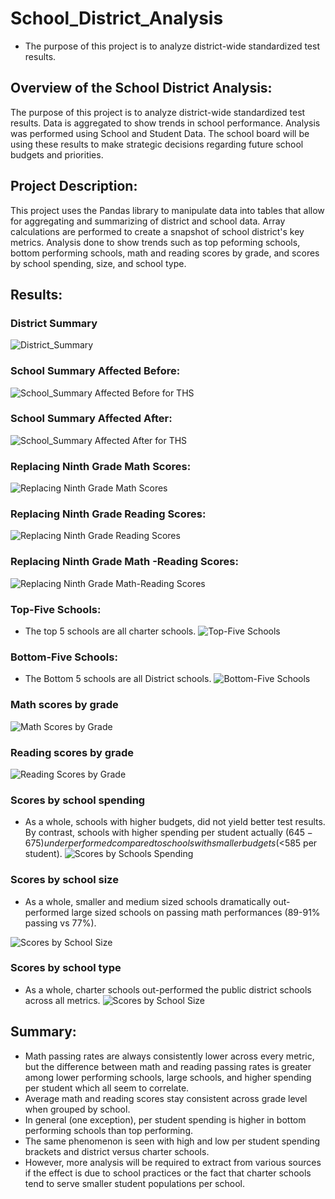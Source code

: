 # School_District_Analysis
  - The purpose of this project is to analyze district-wide standardized test results.

## Overview of the School District Analysis: 
The purpose of this project is to analyze district-wide standardized test results. Data is aggregated to show trends in school performance. Analysis was performed using School and Student Data. The school board will be using these results to make strategic decisions regarding future school budgets and priorities.

## Project Description:
This project uses the Pandas library to manipulate data into tables that allow for aggregating and summarizing of district and school data. Array calculations are performed to create a snapshot of school district's key metrics. Analysis done to show trends such as top peforming schools, bottom performing schools, math and reading scores by grade, and scores by school spending, size, and school type.

## Results:

### District Summary 

![District_Summary](./Resources/District_Summary.png)

### School Summary Affected Before:

![School_Summary Affected Before for THS](./Resources/School_Summary_Before.png)

### School Summary Affected After:

![School_Summary Affected After for THS](./Resources/School_Summary_After.png)

### Replacing Ninth Grade Math Scores:
![Replacing Ninth Grade Math Scores](./Resources/Replace_Ninth_Math.png)

### Replacing Ninth Grade Reading Scores:
![Replacing Ninth Grade Reading Scores](./Resources/Replace_Ninth_Reading.png)

### Replacing Ninth Grade Math -Reading Scores:

![Replacing Ninth Grade Math-Reading Scores](./Resources/Replace_Ninth_Math_Reading.png)

### Top-Five Schools:
  - The top 5 schools are all charter schools.
![Top-Five Schools](./Resources/Top_Five_Schools.png)

### Bottom-Five Schools:
  - The Bottom 5 schools are all District schools.
![Bottom-Five Schools](./Resources/Bottom_Five_Schools.png)

### Math scores by grade

![Math Scores by Grade](./Resources/Math_Scores_Grade.png)

### Reading scores by grade
![Reading Scores by Grade](./Resources/Reading_Scores_Grade.png)

### Scores by school spending
  - As a whole, schools with higher budgets, did not yield better test results. By contrast, schools with higher spending per student actually ($645-675) underperformed compared to schools with smaller budgets (<$585 per student).
![Scores by Schools Spending](./Resources/Scores_School_Spending.png)

### Scores by school size
  - As a whole, smaller and medium sized schools dramatically out-performed large sized schools on passing math performances (89-91% passing vs 77%).

![Scores by School Size](./Resources/Scores_School_Size.png)

### Scores by school type
  - As a whole, charter schools out-performed the public district schools across all metrics. 
![Scores by School Size](./Resources/Scores_School_Type.png)

## Summary: 
  - Math passing rates are always consistently lower across every metric, but the difference between math and reading passing rates is greater among lower performing schools, large schools, and higher spending per student which all seem to correlate.
  - Average math and reading scores stay consistent across grade level when grouped by school.
  - In general (one exception), per student spending is higher in bottom performing schools than top performing.
  - The same phenomenon is seen with high and low per student spending brackets and district versus charter schools.
  - However, more analysis will be required to extract from various sources if the effect is due to school practices or the fact that charter schools tend to serve smaller student populations per school.








